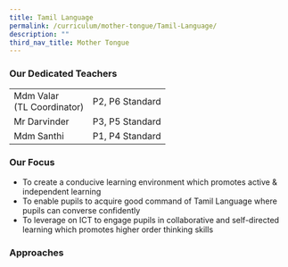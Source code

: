 ```yaml
---
title: Tamil Language
permalink: /curriculum/mother-tongue/Tamil-Language/
description: ""
third_nav_title: Mother Tongue
---
```

### Our Dedicated Teachers
 
<table style="width:100%">

  <tr>
    <td>Mdm Valar<br>(TL Coordinator)</td>
    <td>P2, P6 Standard</td>
  </tr>
  <tr>
    <td>Mr Darvinder</td>
    <td>P3, P5 Standard</td>
  </tr>
  <tr>
    <td>Mdm Santhi</td>
    <td>P1, P4 Standard</td>
  </tr>
</table>

### Our Focus
<ul>
<li>To create a conducive learning environment which promotes active & independent learning</li>
<li>To enable pupils to acquire good command of Tamil Language where pupils can converse confidently</li>
<li>To leverage on ICT to engage pupils in collaborative and self-directed learning which promotes higher order thinking skills</li>
</ul>

### Approaches



